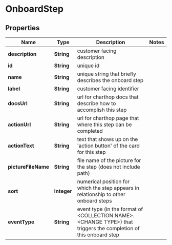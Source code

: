 

# OnboardStep


## Properties

| Name | Type | Description | Notes |
|------------ | ------------- | ------------- | -------------|
|**description** | **String** | customer facing description |  |
|**id** | **String** | unique id |  |
|**name** | **String** | unique string that briefly describes the onboard step |  |
|**label** | **String** | customer facing identifier |  |
|**docsUrl** | **String** | url for charthop docs that describe how to accomplish this step |  |
|**actionUrl** | **String** | url for charthop page that where this step can be completed |  |
|**actionText** | **String** | text that shows up on the &#39;action button&#39; of the card for this step |  |
|**pictureFileName** | **String** | file name of the picture for the step (does not include path) |  |
|**sort** | **Integer** | numerical position for which the step appears in relationship to other onboard steps |  |
|**eventType** | **String** | event type (in the format of &lt;COLLECTION NAME&gt;.&lt;CHANGE TYPE&gt;) that triggers the completion of this onboard step |  |



